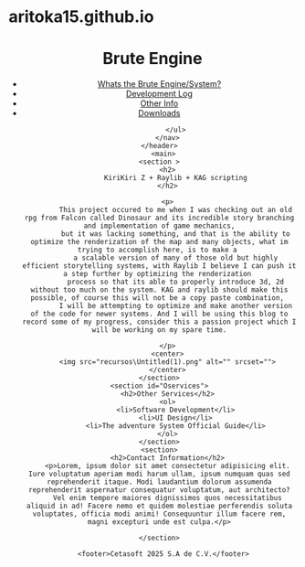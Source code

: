 # aritoka15.github.io

<!DOCTYPE html>
<html lang="en">
<head>
    <meta charset="UTF-8">
    <meta name="viewport" content="width=device-width, initial-scale=1.0">
    <link rel="shortcut icon" href="recursos\hanny.ico" type="image/x-icon">
    <title>BruteSys DevLog</title>
    <link rel="stylesheet" href="estilos.css">
</head>
<body>
    <header>
        <div>
            <h1>Brute Engine</h1>
        </div>
        <nav>
            <ul>
                <li><a href="#"> Whats the Brute Engine/System?</a></li>
                <li><a href="#"> Development Log</a></li>
                <li><a href="#"> Other Info </a></li>
                <li><a href="#"> Downloads </a></li>

            </ul>
        </nav>
    </header>
      <main>
    <section >
        <h2>
            KiriKiri Z + Raylib + KAG scripting
        </h2>

        <p>
            This project occured to me when I was checking out an old rpg from Falcon called Dinosaur and its incredible story branching and implementation of game mechanics,
            but it was lacking something, and that is the ability to optimize the renderization of the map and many objects, what im trying to accomplish here, is to make a 
            a scalable version of many of those old but highly efficient storytelling systems, with Raylib I believe I can push it a step further by optimizing the renderization 
            process so that its able to properly introduce 3d, 2d without too much on the system. KAG and raylib should make this possible, of course this will not be a copy paste combination, 
            I will be attempting to optimize and make another version of the code for newer systems. And I will be using this blog to record some of my progress, consider this a passion project which I will be working on my spare time.

        </p>
        <center>
        <img src="recursos\Untitled(1).png" alt="" srcset="">
        </center>
    </section>
    <section id="Oservices">
        <h2>Other Services</h2>
        <ol>
            <li>Software Development</li>
            <li>UI Design</li>
            <li>The adventure System Official Guide</li>
        </ol>
    </section>
    <section>
        <h2>Contact Information</h2>
        <p>Lorem, ipsum dolor sit amet consectetur adipisicing elit. Iure voluptatum aperiam modi harum ullam, ipsum numquam quas sed reprehenderit itaque. Modi laudantium dolorum assumenda reprehenderit aspernatur consequatur voluptatum, aut architecto?
        Vel enim tempore maiores dignissimos quos necessitatibus aliquid in ad! Facere nemo et quidem molestiae perferendis soluta voluptates, officia modi animi! Consequuntur illum facere rem, magni excepturi unde est culpa.</p>
      
    </section>
  </main>

      <footer>Cetasoft 2025 S.A de C.V.</footer>


</body>














</html>
